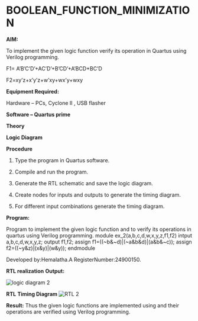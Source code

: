 # BOOLEAN_FUNCTION_MINIMIZATION

**AIM:**

To implement the given logic function verify its operation in Quartus using Verilog programming.

F1= A’B’C’D’+AC’D’+B’CD’+A’BCD+BC’D 

F2=xy’z+x’y’z+w’xy+wx’y+wxy

**Equipment Required:**

Hardware – PCs, Cyclone II , USB flasher

**Software – Quartus prime**

**Theory**

**Logic Diagram**

**Procedure**

1.	Type the program in Quartus software.

2.	Compile and run the program.

3.	Generate the RTL schematic and save the logic diagram.

4.	Create nodes for inputs and outputs to generate the timing diagram.

5.	For different input combinations generate the timing diagram.


**Program:**

 Program to implement the given logic function and to verify its operations in quartus using Verilog programming. 
module ex_2(a,b,c,d,w,x,y,z,f1,f2)
intput a,b,c,d,w,x,y,z;
output f1,f2;
assign f1=((~b&~d)|(~a&b&d)|(a&b&~c));
assign f2=((~y&z)|(x&y)|(w&y));
endmodule

Developed by:Hemalatha.A
RegisterNumber:24900150.


**RTL realization**
**Output:**

![logic diagram 2](https://github.com/user-attachments/assets/b0f8d754-4241-4356-ae21-f9dab27f78c2)


**RTL**
**Timing Diagram**
![RTL 2](https://github.com/user-attachments/assets/1830d2a3-f97e-465d-874e-0c29ad51785e)

**Result:**
Thus the given logic functions are implemented using and their operations are verified using Verilog programming.

